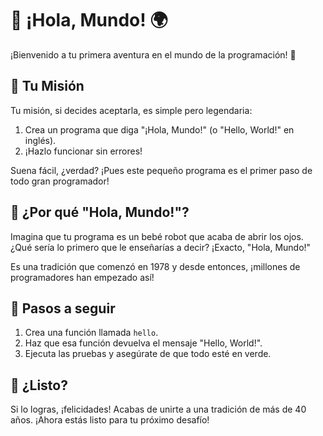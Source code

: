 # 👋 ¡Hola, Mundo! 🌍

¡Bienvenido a tu primera aventura en el mundo de la programación! 🚀

## 🎯 Tu Misión

Tu misión, si decides aceptarla, es simple pero legendaria:

1. Crea un programa que diga "¡Hola, Mundo!" (o "Hello, World!" en inglés).
2. ¡Hazlo funcionar sin errores!

Suena fácil, ¿verdad? ¡Pues este pequeño programa es el primer paso de todo gran programador!

## 🤔 ¿Por qué "Hola, Mundo!"?

Imagina que tu programa es un bebé robot que acaba de abrir los ojos. ¿Qué sería lo primero que le enseñarías a decir? ¡Exacto, "Hola, Mundo!"

Es una tradición que comenzó en 1978 y desde entonces, ¡millones de programadores han empezado así!

## 🚦 Pasos a seguir

1. Crea una función llamada `hello`.
2. Haz que esa función devuelva el mensaje "Hello, World!".
3. Ejecuta las pruebas y asegúrate de que todo esté en verde.

## 🎉 ¿Listo?

Si lo logras, ¡felicidades! Acabas de unirte a una tradición de más de 40 años. ¡Ahora estás listo para tu próximo desafío!
